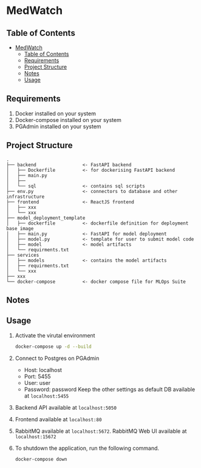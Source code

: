 # MedWatch

## Table of Contents
- [MedWatch](#MedWatch)
  - [Table of Contents](#table-of-contents)
  - [Requirements](#Requirements)
  - [Project Structure](#project-structure)
  - [Notes](#notes)
  <!-- - [Installation](#installation-/-usage) -->
  - [Usage](#usage)

## Requirements
1. Docker installed on your system
2. Docker-compose installed on your system
3. PGAdmin installed on your system

## Project Structure
```
.
├── backend                 <- FastAPI backend
│   ├── Dockerfile          <- for dockerising FastAPI backend
│   ├── main.py
│   ├── 
│   └── sql                 <- contains sql scripts
├── env.py                  <- connectors to database and other infrastructure
├── frontend                <- ReactJS frontend
│   ├── xxx
│   └── xxx
├── model_deployment_template
│   ├── dockerfile          <- dockerfile definition for deployment base image
│   ├── main.py             <- FastAPI for model deployment
│   ├── model.py            <- template for user to submit model code
│   ├── model               <- model artifacts
│   └── requirments.txt
├── services
│   ├── models              <- contains the model artifacts
│   ├── requirments.txt
│   └── xxx
├── xxx
└── docker-compose          <- docker compose file for MLOps Suite
```

## Notes

## Usage
1. Activate the virutal environment
    ```bash
    docker-compose up -d --build 
    ```

2. Connect to Postgres on PGAdmin
    - Host: localhost
    - Port: 5455
    - User: user
    - Password: password
    Keep the other settings as default
    DB available at `localhost:5455`

3. Backend API available at `localhost:5050`

4. Frontend available at `localhost:80`

5. RabbitMQ available at `localhost:5672`. RabbitMQ Web UI available at `localhost:15672`

6. To shutdown the application, run the following command.
    ```bash
    docker-compose down
    ```